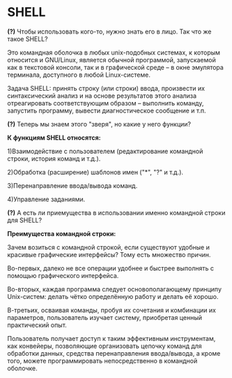 # **SHELL**

**(?)** Чтобы использовать кого-то, нужно знать его в лицо. Так что же такое SHELL?

Это командная оболочка в любых unix-подобных системах, к которым относится и GNU/Linux, является обычной программой, запускаемой как в текстовой консоли, так и в графической среде – в окне эмулятора терминала, доступного в любой Linux-системе.

Задачa SHELL: принять строку (или строки) ввода, произвести их синтаксический анализ и на основе результатов этого анализа отреагировать соответствующим образом – выполнить команду, запустить программу, вывести диагностическое сообщение и т.п.

**(?)** Теперь мы знаем этого "зверя", но какие у него функции?

   **К функциям SHELL относятся:**
              
1)Взаимодействие с пользователем (редактирование командной строки, история команд и т.д.).

2)Обработка (расширение) шаблонов имен ("*", "?" и т.д.).

3)Перенаправление ввода/вывода команд.

4)Управление заданиями. 

**(?)** А есть ли приемущества в использовании именно  командной строки для SHELL?
              
   **Преимущества командной строки:**

Зачем возиться с командной строкой, если существуют удобные и красивые графические интерфейсы? Тому есть множество причин. 

Во-первых, далеко не все операции удобнее и быстрее выполнять с помощью графического интерфейса. 

Во-вторых, каждая программа следует основополагающему принципу Unix-систем: делать чётко определённую работу и делать её хорошо. 

В-третьих, осваивая команды, пробуя их сочетания и комбинации их параметров, пользователь изучает систему, приобретая ценный практический опыт.

Пользователь получает доступ к таким эффективным инструментам, как конвейеры, позволяющие организовать цепочку команд для обработки данных, средства перенаправления ввода/вывода, а кроме того, можете программировать непосредственно в командной оболочке.
